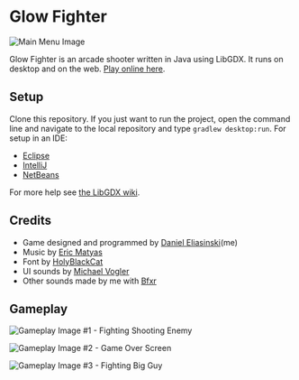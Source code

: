 # Glow Fighter
![Main Menu Image](https://media.giphy.com/media/l4EoYA2EkVNy6IyZO/giphy.gif "Main Menu")

Glow Fighter is an arcade shooter written in Java using LibGDX. It runs on desktop and on the web. [Play online here](https://mr-slurpy.github.io/projects/glow-fighter/).

## Setup
Clone this repository. If you just want to run the project, open the command line and navigate to the local repository and type `gradlew desktop:run`. For setup in an IDE:

 - [Eclipse](https://github.com/libgdx/libgdx/wiki/Gradle-and-Eclipse)
 - [IntelliJ](https://github.com/libgdx/libgdx/wiki/Gradle-and-Intellij-IDEA)
 - [NetBeans](https://github.com/libgdx/libgdx/wiki/Gradle-and-NetBeans)

For more help see [the LibGDX wiki](https://github.com/libgdx/libgdx/wiki).

## Credits
 - Game designed and programmed by [Daniel Eliasinski](https://github.com/Mr-Slurpy)(me)
 - Music by [Eric Matyas](http://www.soundimage.org)
 - Font by [HolyBlackCat](https://www.fontlibrary.org/en/font/catv-6x12-9)
 - UI sounds by [Michael Vogler](https://www.youtube.com/watch?v=dYt8hb7TCZY)
 - Other sounds made by me with [Bfxr](http://www.bfxr.net/)

## Gameplay
![Gameplay Image #1 - Fighting Shooting Enemy](https://i.imgur.com/nIdMgME.png "Fighting Shooting Enemy")

![Gameplay Image #2 - Game Over Screen](https://i.imgur.com/7xlkIkD.png "Game Over Screen")

![Gameplay Image #3 - Fighting Big Guy](https://i.imgur.com/0b1NBU3.png "Fighting Big Guy")
